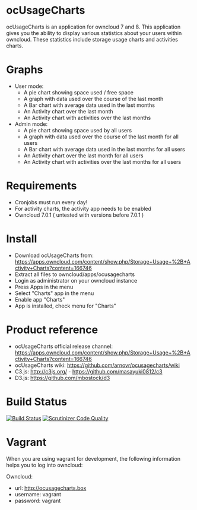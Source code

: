 ocUsageCharts
=============
ocUsageCharts is an application for owncloud 7 and 8. 
This application gives you the ability to display various statistics about your users within owncloud. 
These statistics include storage usage charts and activities charts.

Graphs
======
- User mode:
    - A pie chart showing space used / free space
    - A graph with data used over the course of the last month
    - A Bar chart with average data used in the last months
    - An Activity chart over the last month
    - An Activity chart with activities over the last months
- Admin mode:
    - A pie chart showing space used by all users
    - A graph with data used over the course of the last month for all users
    - A Bar chart with average data used in the last months for all users
    - An Activity chart over the last month for all users
    - An Activity chart with activities over the last months for all users

Requirements
============
- Cronjobs must run every day!
- For activity charts, the activity app needs to be enabled
- Owncloud 7.0.1 ( untested with versions before 7.0.1 )

Install
=======
- Download ocUsageCharts from: https://apps.owncloud.com/content/show.php/Storage+Usage+%2B+Activity+Charts?content=166746
- Extract all files to owncloud/apps/ocusagecharts
- Login as administrator on your owncloud instance
- Press Apps in the menu
- Select "Charts" app in the menu
- Enable app "Charts"
- App is installed, check menu for "Charts"

Product reference
=================
- ocUsageCharts official release channel: https://apps.owncloud.com/content/show.php/Storage+Usage+%2B+Activity+Charts?content=166746
- ocUsageCharts wiki: https://github.com/arnovr/ocusagecharts/wiki
- C3.js: http://c3js.org/ - https://github.com/masayuki0812/c3
- D3.js: https://github.com/mbostock/d3

Build Status
============
[![Build Status](https://travis-ci.org/arnovr/ocusagecharts.svg?branch=master)](https://travis-ci.org/arnovr/ocusagecharts)
[![Scrutinizer Code Quality](https://scrutinizer-ci.com/g/arnovr/ocusagecharts/badges/quality-score.png?b=master)](https://scrutinizer-ci.com/g/arnovr/ocusagecharts/?branch=master)

Vagrant
=======
When you are using vagrant for development, the following information helps you to log into owncloud: 

Owncloud:
- url: http://ocusagecharts.box
- username: vagrant
- password: vagrant